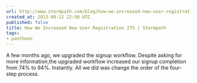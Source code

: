```yaml
---
url: http://www.stormpath.com/blog/how-we-increased-new-user-registration-27
created_at: 2013-08-12 22:58 UTC
published: false
title: How We Increased New User Registration 27% | Stormpath
tags:
- pantheon
---
```


A few months ago, we upgraded the signup workflow. Despite asking for more information,the upgraded workflow increased our signup completion from 74% to 94%. Instantly. All we did was change the order of the four-step process.
